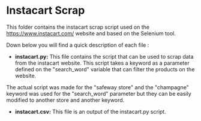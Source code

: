 # Instacart Scrap
This folder contains the instacart scrap script used on the https://www.instacart.com/ website and based on the Selenium tool.

Down below you will find a quick description of each file :

- **instacart.py:**
This file contains the script that can be used to scrap data from the  instacart website. This script takes a keyword as a parameter defined on the "search_word" variable that can filter the products on the website. 

The actual script was made for the "safeway store" and the "champagne" keyword was used for the "search_word" parameter but they can be easily modified to another store and another keyword.

- **instacart.csv:** 
This file is an output of the instacart.py script.
